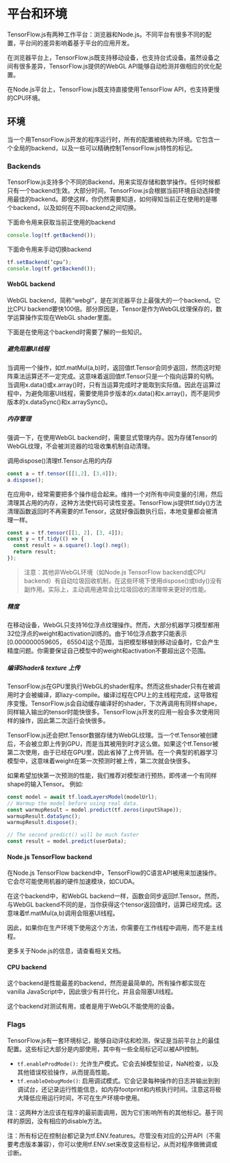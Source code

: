 # 平台和环境

TensorFlow.js有两种工作平台：浏览器和Node.js。不同平台有很多不同的配置，平台间的差异影响着基于平台的应用开发。

在浏览器平台上，TensorFlow.js既支持移动设备，也支持台式设备。虽然设备之间有很多差异，TensorFlow.js提供的WebGL API能够自动检测并做相应的优化配置。

在Node.js平台上，TensorFlow.js既支持直接使用TensorFlow API，也支持更慢的CPU环境。

## [](https://github.com/tensorflow/tfjs-website/blob/master/docs/guide/platform_environment.md#environments)环境

当一个用TensorFlow.js开发的程序运行时，所有的配置被统称为环境。它包含一个全局的backend，以及一些可以精确控制TensorFlow.js特性的标记。

### [](https://github.com/tensorflow/tfjs-website/blob/master/docs/guide/platform_environment.md#backends)Backends

TensorFlow.js支持多个不同的Backend，用来实现存储和数学操作。任何时候都只有一个backend生效。大部分时间，TensorFlow.js会根据当前环境自动选择使用最佳的backend。即使这样，你仍然需要知道，如何得知当前正在使用的是哪个backend，以及如何在不同backend之间切换。

下面命令用来获取当前正使用的backend
```js
console.log(tf.getBackend());
```

下面命令用来手动切换backend
```js
tf.setBackend(‘cpu’);
console.log(tf.getBackend());
```

#### [](https://github.com/tensorflow/tfjs-website/blob/master/docs/guide/platform_environment.md#webgl-backend)WebGL backend

WebGL backend，简称“webgl”，是在浏览器平台上最强大的一个backend。它比CPU backend要快100倍。部分原因是，Tensor是作为WebGL纹理保存的，数学运算操作实现在WebGL shader里面。

下面是在使用这个backend时需要了解的一些知识。

##### [](https://github.com/tensorflow/tfjs-website/blob/master/docs/guide/platform_environment.md#avoid-blocking-the-ui-thread)避免阻塞UI线程
当调用一个操作，如tf.matMul(a,b)时，返回值tf.Tensor会同步返回，然而这时矩阵乘法运算还不一定完成。这意味着返回值tf.Tensor只是一个指向运算的句柄。当调用x.data()或x.array()时，只有当运算完成时才能取到实际值。因此在运算过程中，为避免阻塞UI线程，需要使用异步版本的x.data()和x.array()，而不是同步版本的x.dataSync()和x.arraySync()。
##### [](https://github.com/tensorflow/tfjs-website/blob/master/docs/guide/platform_environment.md#memory-management)内存管理

强调一下，在使用WebGL backend时，需要显式管理内存。因为存储Tensor的WebGL纹理，不会被浏览器的垃圾收集机制自动清理。

调用dispose()清理tf.Tensor占用的内存

```js
const a = tf.tensor([[1,2], [3,4]]);
a.dispose();
```

在应用中，经常需要把多个操作组合起来。维持一个对所有中间变量的引用，然后清理其占用的内存，这种方法使代码可读性变差。TensorFlow.js提供tf.tidy()方法清理函数返回时不再需要的tf.Tensor，这就好像函数执行后，本地变量都会被清理一样。

```js
const a = tf.tensor([[1, 2], [3, 4]]);
const y = tf.tidy(() => {
  const result = a.square().log().neg();
  return result;
});
```

>注意：其他非WebGL环境（如Node.js TensorFlow backend或CPU backend）有自动垃圾回收机制，在这些环境下使用dispose()或tidy()没有副作用。实际上，主动调用通常会比垃圾回收的清理带来更好的性能。

##### [](https://github.com/tensorflow/tfjs-website/blob/master/docs/guide/platform_environment.md#precision)精度

在移动设备，WebGL只支持16位浮点纹理操作。然而，大部分机器学习模型都用32位浮点的weight和activation训练的。由于16位浮点数字只能表示[0.000000059605， 65504]这个范围，当把模型移植到移动设备时，它会产生精度问题。你需要保证自己模型中的weight和activation不要超出这个范围。
##### [](https://github.com/tensorflow/tfjs-website/blob/master/docs/guide/platform_environment.md#shader-compilation--texture-uploads)编译Shader& texture 上传
TensorFlow.js在GPU里执行WebGL的shader程序。然而这些shader只有在被调用时才会被编译，即lazy-compile。编译过程在CPU上的主线程完成，这导致程序变慢。TensorFlow.js会自动缓存编译好的shader，下次再调用有同样shape，同样输入输出的tensor时能快很多。TensorFlow.js开发的应用一般会多次使用同样的操作，因此第二次运行会快很多。

TensorFlow.js还会把tf.Tensor数据存储为WebGL纹理。当一个tf.Tensor被创建后，不会被立即上传到GPU，而是当其被用到时才这么做。如果这个tf.Tensor被第二次使用，由于已经在GPU里，因此省掉了上传开销。在一个典型的机器学习模型中，这意味着weight在第一次预测时被上传，第二次就会快很多。

如果希望加快第一次预测的性能，我们推荐对模型进行预热，即传递一个有同样shape的输入Tensor。
例如:
```js
const model = await tf.loadLayersModel(modelUrl);
// Warmup the model before using real data.
const warmupResult = model.predict(tf.zeros(inputShape));
warmupResult.dataSync();
warmupResult.dispose();

// The second predict() will be much faster
const result = model.predict(userData);
```

#### [](https://github.com/tensorflow/tfjs-website/blob/master/docs/guide/platform_environment.md#nodejs-tensorflow-backend)Node.js TensorFlow backend

在Node.js TensorFlow backend中，TensorFlow的C语言API被用来加速操作。它会尽可能使用机器的硬件加速模块，如CUDA。

在这个backend中，和WebGL backend一样，函数会同步返回tf.Tensor。然而，与WebGL backend不同的是，当你获得这个tensor返回值时，运算已经完成。这意味着tf.matMul(a,b)调用会阻塞UI线程。

因此，如果你在生产环境下使用这个方法，你需要在工作线程中调用，而不是主线程。

更多关于Node.js的信息，请查看相关文档。
#### [](https://github.com/tensorflow/tfjs-website/blob/master/docs/guide/platform_environment.md#cpu-backend)CPU backend

这个backend是性能最差的backend，然而是最简单的。所有操作都实现在vanilla JavaScript中，因此很少有并行化，并且会阻塞UI线程。

这个backend对测试有用，或者是用于WebGL不能使用的设备。

### [](https://github.com/tensorflow/tfjs-website/blob/master/docs/guide/platform_environment.md#flags)Flags

TensorFlow.js有一套环境标记，能够自动评估和检测，保证是当前平台上的最佳配置。这些标记大部分是内部使用，其中有一些全局标记可以被API控制。

-   `tf.enableProdMode():`  允许生产模式。它会去掉模型验证，NaN检查，以及其他错误校验操作，从而提高性能。
-   `tf.enableDebugMode()`: 启用调试模式。它会记录每种操作的日志并输出到到调试台，还记录运行性能信息，如内存footprint和内核执行时间。注意这将极大降低应用运行时间，不可在生产环境中使用。

注：这两种方法应该在程序的最前面调用，因为它们影响所有的其他标记。基于同样的原因，没有相应的disable方法。

注：所有标记在控制台都记录为tf.ENV.features。尽管没有对应的公开API（不需要考虑版本兼容），你可以使用tf.ENV.set来改变这些标记，从而对程序做微调或诊断。
